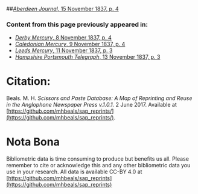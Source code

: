 ##[*Aberdeen Journal*, 15 November 1837, p. 4](https://mhbeals.github.io/sap_html/Aberdeen-Journal/Aberdeen-Journal-15-November-1837-p-4)

### Content from this page previously appeared in:
+ [*Derby Mercury*, 8 November 1837, p. 4](https://mhbeals.github.io/sap_html/Derby-Mercury/Derby-Mercury-8-November-1837-p-4)
+ [*Caledonian Mercury*, 9 November 1837, p. 4](https://mhbeals.github.io/sap_html/Caledonian-Mercury/Caledonian-Mercury-9-November-1837-p-4)
+ [*Leeds Mercury*, 11 November 1837, p. 3](https://mhbeals.github.io/sap_html/Leeds-Mercury/Leeds-Mercury-11-November-1837-p-3)
+ [*Hampshire Portsmouth Telegraph*, 13 November 1837, p. 3](https://mhbeals.github.io/sap_html/Hampshire-Portsmouth-Telegraph/Hampshire-Portsmouth-Telegraph-13-November-1837-p-3)
                    
# Citation: 

Beals. M. H. *Scissors and Paste Database: A Map of Reprinting and Reuse in the Anglophone Newspaper Press v.1.0.1.* 2 June 2017. Available at [https://github.com/mhbeals/sap_reprints/](https://github.com/mhbeals/sap_reprints/). 
                    
# Nota Bona

Bibliometric data is time consuming to produce but benefits us all. Please remember to cite or acknowledge this and any other bibliometric data you use in your research. All data is available CC-BY 4.0 at [https://github.com/mhbeals/sap_reprints](https://github.com/mhbeals/sap_reprints)